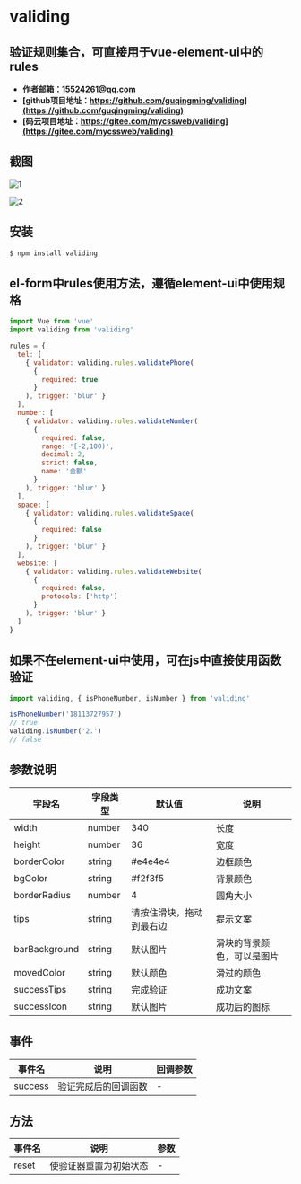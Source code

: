 # validing

## 验证规则集合，可直接用于vue-element-ui中的rules

- **[作者邮箱：15524261@qq.com](mailto:15524261@qq.com)**
- **[github项目地址：https://github.com/guqingming/validing](https://github.com/guqingming/validing)**
- **[码云项目地址：https://gitee.com/mycssweb/validing](https://gitee.com/mycssweb/validing)**

## 截图

![1](https://gitee.com/mycssweb/validing/raw/master/docs/1.png)

![2](https://gitee.com/mycssweb/validing/raw/master/docs/2.png)

## 安装

```bash
$ npm install validing
```

## el-form中rules使用方法，遵循element-ui中使用规格

```js
import Vue from 'vue'
import validing from 'validing'

rules = {
  tel: [
    { validator: validing.rules.validatePhone(
      {
        required: true
      }
    ), trigger: 'blur' }
  ],
  number: [
    { validator: validing.rules.validateNumber(
      {
        required: false,
        range: '[-2,100)',
        decimal: 2,
        strict: false,
        name: '金额'
      }
    ), trigger: 'blur' }
  ],
  space: [
    { validator: validing.rules.validateSpace(
      {
        required: false
      }
    ), trigger: 'blur' }
  ],
  website: [
    { validator: validing.rules.validateWebsite(
      {
        required: false,
        protocols: ['http']
      }
    ), trigger: 'blur' }
  ]
}
```

## 如果不在element-ui中使用，可在js中直接使用函数验证

```js
import validing, { isPhoneNumber, isNumber } from 'validing'

isPhoneNumber('18113727957')
// true
validing.isNumber('2.')
// false
```

## 参数说明

| 字段名        | 字段类型 | 默认值                   | 说明                       |
| ------------- | -------- | ------------------------ | -------------------------- |
| width         | number   | 340                      | 长度                       |
| height        | number   | 36                       | 宽度                       |
| borderColor   | string   | #e4e4e4                  | 边框颜色                   |
| bgColor       | string   | #f2f3f5                  | 背景颜色                   |
| borderRadius  | number   | 4                        | 圆角大小                   |
| tips          | string   | 请按住滑块，拖动到最右边 | 提示文案                   |
| barBackground | string   | 默认图片                 | 滑块的背景颜色，可以是图片 |
| movedColor    | string   | 默认颜色                 | 滑过的颜色                 |
| successTips   | string   | 完成验证                 | 成功文案                   |
| successIcon   | string   | 默认图片                 | 成功后的图标               |


## 事件

| 事件名  | 说明                 | 回调参数 |
| ------- | -------------------- | -------- |
| success | 验证完成后的回调函数 | -        |

## 方法

| 事件名 | 说明                   | 参数 |
| ------ | ---------------------- | ---- |
| reset  | 使验证器重置为初始状态 | -    |
